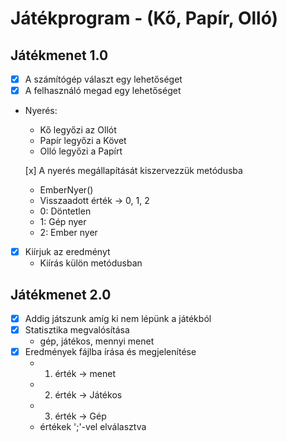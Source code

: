 # Játékprogram - (Kő, Papír, Olló)

## Játékmenet 1.0
- [x] A számítógép választ egy lehetőséget
- [x] A felhasználó megad egy lehetőséget
- Nyerés:
	- Kő legyőzi az Ollót
	- Papír legyőzi a Követ
	- Olló legyőzi a Papírt

	[x] A nyerés megállapítását kiszervezzük metódusba
	- EmberNyer()
    - Visszaadott érték -> 0, 1, 2
    - 0: Döntetlen
    - 1: Gép nyer
    - 2: Ember nyer
- [x] Kiírjuk az eredményt
	- Kiírás külön metódusban

## Játékmenet 2.0
- [x] Addig játszunk amíg ki nem lépünk a játékból
- [x] Statisztika megvalósítása
	- gép, játékos, mennyi menet
- [x] Eredmények fájlba írása és megjelenítése
    -  1. érték -> menet
    -  2. érték -> Játékos
    -  3. érték -> Gép
    - értékek ';'-vel elválasztva